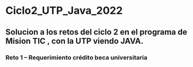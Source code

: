 # Ciclo2_UTP_Java_2022

## Solucion a los retos del ciclo 2 en el programa de Mision TIC , con la UTP viendo JAVA.

### Reto 1 – Requerimiento crédito beca universitaria
 

